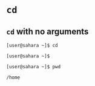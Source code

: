 # `cd`

## `cd` with no arguments
`[user@sahara ~]$ cd`

`[user@sahara ~]$`

`[user@sahara ~]$ pwd`

`/home`




